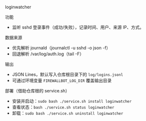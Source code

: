 loginwatcher

功能
- 监听 sshd 登录事件（成功/失败），记录时间、用户、来源 IP、方式。

数据来源
- 优先解析 journald（journalctl -u sshd -o json -f）
- 回退解析 /var/log/auth.log（tail -F）

输出
- JSON Lines，默认写入仓库根目录下的 `log/logins.jsonl`
- 可通过环境变量 `FIREWALLBOT_LOG_DIR` 覆盖输出目录

部署（借助仓库根的 service.sh）
- 安装并启动：`sudo bash ./service.sh install loginwatcher`
- 查看状态：`bash ./service.sh status loginwatcher`
- 卸载：`sudo bash ./service.sh uninstall loginwatcher`
